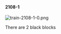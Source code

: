#### 2108-1
![train-2108-1-0.png](https://github.com/lil-lab/nlvr/raw/master/nlvr/train/images/7/train-2108-1-0.png "train-2108-1-0.png")

There are 2 black blocks